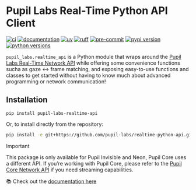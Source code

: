 # Pupil Labs Real-Time Python API Client

[![ci](https://github.com/pupil-labs/realtime-python-api/actions/workflows/main.yml/badge.svg)](https://github.com/pupil-labs/realtime-python-api/actions/workflows/main.yml)
[![documentation](https://img.shields.io/badge/docs-mkdocs-708FCC.svg?style=flat)](https://pupil-labs.github.io/realtime-python-api/)
[![uv](https://img.shields.io/endpoint?url=https://raw.githubusercontent.com/astral-sh/uv/main/assets/badge/v0.json)](https://github.com/astral-sh/uv)
[![ruff](https://img.shields.io/endpoint?url=https://raw.githubusercontent.com/astral-sh/ruff/main/assets/badge/v2.json)](https://github.com/astral-sh/ruff)
[![pre-commit](https://img.shields.io/badge/pre_commit-black?logo=pre-commit&logoColor=FAB041)](https://github.com/pre-commit/pre-commit)
[![pypi version](https://img.shields.io/pypi/v/pupil-labs-realtime-api.svg)](https://pypi.org/project/pupil-labs-realtime-api/)
[![python versions](https://img.shields.io/pypi/pyversions/pupil-labs-realtime-api)](https://pypi.org/project/pupil-labs-realtime-api/)

`pupil_labs.realtime_api` is a Python module that wraps around the [Pupil Labs Real-Time Network API](https://github.com/pupil-labs/realtime-network-api) while offering some convenience functions sucha as gaze ↔ frame matching, and exposing easy-to-use functions and classes to get started without having to know much about advanced programming or network communication!

## Installation

```
pip install pupil-labs-realtime-api
```

Or, to install directly from the repository:

```bash
pip install -e git+https://github.com/pupil-labs/realtime-python-api.git
```

> [!IMPORTANT]
> This package is only available for Pupil Invisible and Neon, Pupil Core uses a different API.
> If you’re working with Pupil Core, please refer to the [Pupil Core Network API](https://docs.pupil-labs.com/core/developer/network-api/) if you need streaming capabilities.

📚 Check out the [documentation here](https://pupil-labs.github.io/realtime-python-api)
